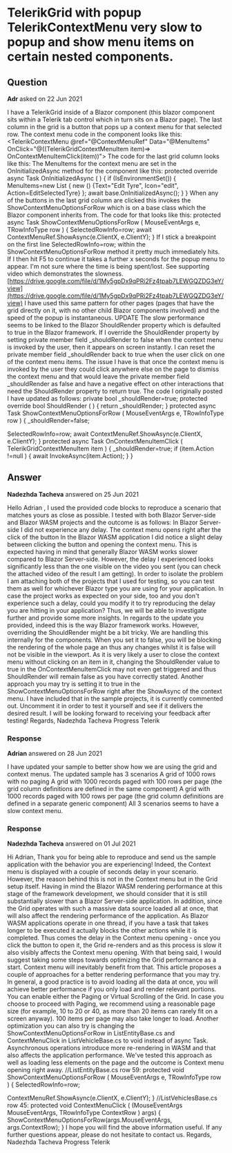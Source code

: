 # TelerikGrid with popup TelerikContextMenu very slow to popup and show menu items on certain nested components.

## Question

**Adr** asked on 22 Jun 2021

I have a TelerikGrid inside of a Blazor component (this blazor component sits within a Telerik tab control which in turn sits on a Blazor page). The last column in the grid is a button that pops up a context menu for that selected row. The context menu code in the component looks like this: <TelerikContextMenu @ref="@ContextMenuRef" Data="@MenuItems" OnClick="@((TelerikGridContextMenuItem item)=> OnContextMenuItemClick(item))"> </TelerikContextMenu> The code for the last grid column looks like this: <GridColumn Width="60px" Filterable="false" Groupable="false" Reorderable="false" Locked="true"> <Template> <span @onclick:stopPropagation="true"> <TelerikButton Primary="true" OnClick="@((MouseEventArgs e)=> ShowContextMenuOptionsForRow(e, context as TyreCatalogueInfo))" Icon="more-vertical"> </TelerikButton> </span> </Template> </GridColumn> The MenuItems for the context menu are set in the OnInitializedAsync method for the component like this: protected override async Task OnInitializedAsync ( ) { if (IsEnvironmentSet())
{
MenuItems=new List<TelerikGridContextMenuItem>
{ new () {Text="Edit Tyre", Icon="edit", Action=EditSelectedTyre}
}; await base.OnInitializedAsync();
}
} When any of the buttons in the last grid column are clicked this invokes the ShowContextMenuOptionsForRow which is on a base class which the Blazor component inherits from. The code for that looks like this: protected async Task ShowContextMenuOptionsForRow ( MouseEventArgs e, TRowInfoType row ) {
SelectedRowInfo=row; await ContextMenuRef.ShowAsync(e.ClientX, e.ClientY);
} If I stick a breakpoint on the first line SelectedRowInfo=row; within the ShowContextMenuOptionsForRow method it pretty much immediately hits. If I then hit F5 to continue it takes a further x seconds for the popup menu to appear. I'm not sure where the time is being spent/lost. See supporting video which demonstrates the slowness. [https://drive.google.com/file/d/1My5gpDx9qPRi2Fz4tpab7LEWGQZDG3eY/view](https://drive.google.com/file/d/1My5gpDx9qPRi2Fz4tpab7LEWGQZDG3eY/view) I have used this same pattern for other pages (pages that have the grid directly on it, with no other child Blazor components involved) and the speed of the popup is instantaneous. UPDATE The slow performance seems to be linked to the Blazor ShouldRender property which is defaulted to true in the Blazor framework. If I override the ShouldRender property by setting private member field _shouldRender to false when the context menu is invoked by the user, then it appears on screen instantly. I can reset the private member field _shouldRender back to true when the user click on one of the context menu items. The issue I have is that once the context menu is invoked by the user they could click anywhere else on the page to dismiss the context menu and that would leave the private member field _shouldRender as false and have a negative effect on other interactions that need the ShouldRender property to return true. The code I originally posted I have updated as follows: private bool _shouldRender=true; protected override bool ShouldRender ( ) { return _shouldRender;
} protected async Task ShowContextMenuOptionsForRow ( MouseEventArgs e, TRowInfoType row ) {
_shouldRender=false;

SelectedRowInfo=row; await ContextMenuRef.ShowAsync(e.ClientX, e.ClientY);
} protected async Task OnContextMenuItemClick ( TelerikGridContextMenuItem item ) {
_shouldRender=true; if (item.Action !=null )
{ await InvokeAsync(item.Action);
}
}

## Answer

**Nadezhda Tacheva** answered on 25 Jun 2021

Hello Adrian , I used the provided code blocks to reproduce a scenario that matches yours as close as possible. I tested with both Blazor Server-side and Blazor WASM projects and the outcome is as follows: In Blazor Server-side I did not experience any delay. The context menu opens right after the click of the button In the Blazor WASM application I did notice a slight delay between clicking the button and opening the context menu. This is expected having in mind that generally Blazor WASM works slower compared to Blazor Server-side. However, the delay I experienced looks significantly less than the one visible on the video you sent (you can check the attached video of the result I am getting). In order to isolate the problem I am attaching both of the projects that I used for testing, so you can test them as well for whichever Blazor type you are using for your application. In case the project works as expected on your side, too and you don't experience such a delay, could you modify it to try reproducing the delay you are hitting in your application? Thus, we will be able to investigate further and provide some more insights. In regards to the update you provided, indeed this is the way Blazor framework works. However, overriding the ShouldRender might be a bit tricky. We are handling this internally for the components. When you set it to false, you will be blocking the rendering of the whole page an thus any changes whilst it is false will not be visible in the viewport. As it is very likely a user to close the context menu without clicking on an item in it, changing the ShouldRender value to true in the OnContextMenuItemClick may not even get triggered and thus ShouldRender will remain false as you have correctly stated. Another approach you may try is setting it to true in the ShowContextMenuOptionsForRow right after the ShowAsync of the context menu. I have included that in the sample projects, it is currently commented out. Uncomment it in order to test it yourself and see if it delivers the desired result. I will be looking forward to receiving your feedback after testing! Regards, Nadezhda Tacheva Progress Telerik

### Response

**Adrian** answered on 28 Jun 2021

I have updated your sample to better show how we are using the grid and context menus. The updated sample has 3 scenarios A grid of 1000 rows with no paging A grid with 1000 records paged with 100 rows per page (the grid column definitions are defined in the same component) A grid with 1000 records paged with 100 rows per page (the grid column definitions are defined in a separate generic component) All 3 scenarios seems to have a slow context menu.

### Response

**Nadezhda Tacheva** answered on 01 Jul 2021

Hi Adrian, Thank you for being able to reproduce and send us the sample application with the behavior you are experiencing! Indeed, the Context menu is displayed with a couple of seconds delay in your scenario. However, the reason behind this is not in the Context menu but in the Grid setup itself. Having in mind the Blazor WASM rendering performance at this stage of the framework development, we should consider that it is still substantially slower than a Blazor Server-side application. In addition, since the Grid operates with such a massive data source loaded all at once, that will also affect the rendering performance of the application. As Blazor WASM applications operate in one thread, if you have a task that takes longer to be executed it actually blocks the other actions while it is completed. Thus comes the delay in the Context menu opening - once you click the button to open it, the Grid re-renders and as this process is slow it also visibly affects the Context menu opening. With that being said, I would suggest taking some steps towards optimizing the Grid performance as a start. Context menu will inevitably benefit from that. This article proposes a couple of approaches for a better rendering performance that you may try. In general, a good practice is to avoid loading all the data at once, you will achieve better performance if you only load and render relevant portions. You can enable either the Paging or Virtual Scrolling of the Grid. In case you choose to proceed with Paging, we recommend using a reasonable page size (for example, 10 to 20 or 40, as more than 20 items can rarely fit on a screen anyway). 100 items per page may also take longer to load. Another optimization you can also try is changing the ShowContextMenuOptionsForRow in ListEntityBase.cs and ContextMenuClick in ListVehicleBase.cs to void instead of async Task. Asynchronous operations introduce more re-rendering in WASM and that also affects the application performance. We've tested this approach as well as loading less elements on the page and the outcome is Context menu opening right away. //ListEntityBase.cs row 59: protected void ShowContextMenuOptionsForRow ( MouseEventArgs e, TRowInfoType row ) {
SelectedRowInfo=row;

ContextMenuRef.ShowAsync(e.ClientX, e.ClientY);
} //ListVehiclesBase.cs row 45: protected void ContextMenuClick ( (MouseEventArgs MouseEventArgs, TRowInfoType ContextRow ) args) {
ShowContextMenuOptionsForRow(args.MouseEventArgs, args.ContextRow);
} I hope you will find the above information useful. If any further questions appear, please do not hesitate to contact us. Regards, Nadezhda Tacheva Progress Telerik
